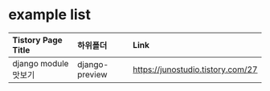 # example list
  |Tistory Page Title|하위폴더|Link|
  |:-------------------|:------|:----------------|
  |django module 맛보기|django-preview|https://junostudio.tistory.com/27|